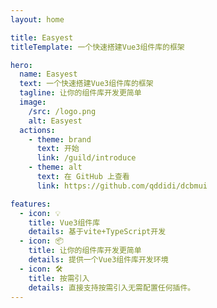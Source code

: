 ```yaml
---
layout: home

title: Easyest
titleTemplate: 一个快速搭建Vue3组件库的框架

hero:
  name: Easyest
  text: 一个快速搭建Vue3组件库的框架
  tagline: 让你的组件库开发更简单
  image:
    /src: /logo.png
    alt: Easyest
  actions:
    - theme: brand
      text: 开始
      link: /guild/introduce
    - theme: alt
      text: 在 GitHub 上查看
      link: https://github.com/qddidi/dcbmui

features:
  - icon: 💡
    title: Vue3组件库
    details: 基于vite+TypeScript开发
  - icon: 📦
    title: 让你的组件库开发更简单
    details: 提供一个Vue3组件库开发环境
  - icon: 🛠️
    title: 按需引入
    details: 直接支持按需引入无需配置任何插件。
---
```

